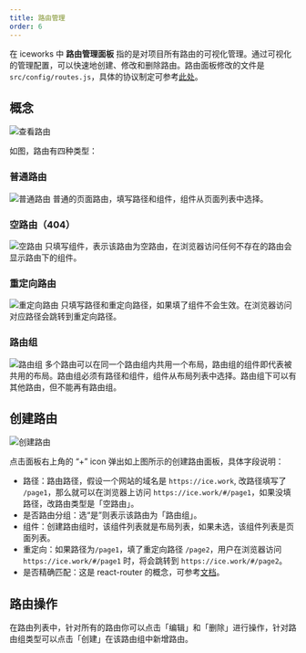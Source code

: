 ```yaml
---
title: 路由管理
order: 6
---
```


在 iceworks 中 **路由管理面板** 指的是对项目所有路由的可视化管理。通过可视化的管理配置，可以快速地创建、修改和删除路由。路由面板修改的文件是 `src/config/routes.js`，具体的协议制定可参考[此处](https://github.com/alibaba/ice/issues/2031)。

## 概念

![查看路由](https://img.alicdn.com/tfs/TB1K.wqXAH0gK0jSZFNXXXMqXXa-500-332.png)

如图，路由有四种类型：

### 普通路由

![普通路由](https://img.alicdn.com/tfs/TB1R7hPXUT1gK0jSZFrXXcNCXXa-465-29.png)
普通的页面路由，填写路径和组件，组件从页面列表中选择。

### 空路由（404）
![空路由](https://img.alicdn.com/tfs/TB1VQxQXHj1gK0jSZFuXXcrHpXa-461-31.png)
只填写组件，表示该路由为空路由，在浏览器访问任何不存在的路由会显示路由下的组件。

### 重定向路由
![重定向路由](https://img.alicdn.com/tfs/TB1xmdQXQH0gK0jSZFNXXXMqXXa-455-28.png)
只填写路径和重定向路径，如果填了组件不会生效。在浏览器访问对应路径会跳转到重定向路径。

### 路由组
![路由组](https://img.alicdn.com/tfs/TB1sNFQXHH1gK0jSZFwXXc7aXXa-464-29.png)
多个路由可以在同一个路由组内共用一个布局，路由组的组件即代表被共用的布局。路由组必须有路径和组件，组件从布局列表中选择。路由组下可以有其他路由，但不能再有路由组。

## 创建路由

![创建路由](https://img.alicdn.com/tfs/TB1UY3pXpP7gK0jSZFjXXc5aXXa-629-383.png)

点击面板右上角的 “+” icon 弹出如上图所示的创建路由面板，具体字段说明：

- 路径：路由路径，假设一个网站的域名是 `https://ice.work`, 改路径填写了 `/page1`，那么就可以在浏览器上访问 `https://ice.work/#/page1`，如果没填路径，改路由类型是「空路由」。
- 是否路由分组：选“是”则表示该路由为「路由组」。
- 组件：创建路由组时，该组件列表就是布局列表，如果未选，该组件列表是页面列表。
- 重定向：如果路径为`/page1`，填了重定向路径 `/page2`，用户在浏览器访问 `https://ice.work/#/page1` 时，将会跳转到 `https://ice.work/#/page2`。
- 是否精确匹配：这是 react-router 的概念，可参考[文档](https://reacttraining.com/react-router/web/api/Route/exact-bool)。

## 路由操作

在路由列表中，针对所有的路由你可以点击「编辑」和「删除」进行操作，针对路由组类型可以点击「创建」在该路由组中新增路由。

